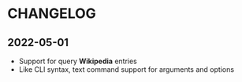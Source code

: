 # CHANGELOG

## 2022-05-01

- Support for query **Wikipedia** entries
- Like CLI syntax, text command support for arguments and options
